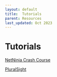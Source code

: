 ```yaml
---
layout: default
title:  Tutorials
parent: Resources
last_updated: Oct 2023
---
```


# Tutorials

[NetNinja Crash Course](https://www.youtube.com/watch?v=TJQbDPGzm0Y&list=PL4cUxeGkcC9jZIVqmy_QhfQdi6mzQvJnT)

[PluralSight](https://app.pluralsight.com/library/courses/nextjs-13-fundamentals/table-of-contents)
